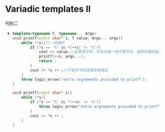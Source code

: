 # Variadic templates II

代码二

- ```cpp
  template<typename T, typename... Args>
  void printf(const char* s, T value, Args... args){
      while (*s){//一直循环
          if (*s == '%' && *(++s) != '%'){
              cout << value;//如果是符号，并且后面一项不是符号，就把后面的值，即value给输出
              printf(++s, args...);
              return ;
          }
          cout << *s ++ ;//不是符号的话就直接输出
      }
      throw logic_erroe("extra argtements provided to printf");
  }
  
  void printf(const char* s){
      while (*s){
          if (*s == '%' && *(++s) != '%'){
              throw logic_erroe("extra argtements provided to printf");
          }
          cout << *s ++ ;
      }
  }
  ```

